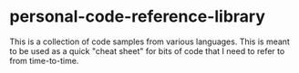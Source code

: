 # personal-code-reference-library

This is a collection of code samples from various languages. This is meant to be used as a quick "cheat sheet" for bits of code that I need to refer to from time-to-time.
